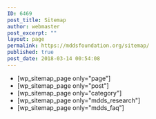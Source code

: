 ```yaml
---
ID: 6469
post_title: Sitemap
author: webmaster
post_excerpt: ""
layout: page
permalink: https://mddsfoundation.org/sitemap/
published: true
post_date: 2018-03-14 00:54:08
---
```

<ul>
 	<li>[wp_sitemap_page only="page"]</li>
 	<li>[wp_sitemap_page only="post"]</li>
 	<li>[wp_sitemap_page only="category"]</li>
 	<li>[wp_sitemap_page only="mdds_research"]</li>
 	<li>[wp_sitemap_page only="mdds_faq"]</li>
</ul>